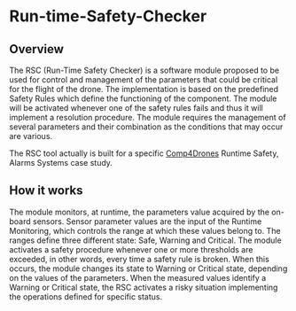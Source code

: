 # Run-time-Safety-Checker
## Overview
The RSC (Run-Time Safety Checker) is a software module proposed to be used for control and management of the parameters that could be critical for the flight of the drone. The implementation is based on the predefined Safety Rules which define the functioning of the component. The module will be activated whenever one of the safety rules fails and thus it will implement a resolution procedure. The module requires the management of several parameters and their combination as the conditions that may occur are various. 

The RSC tool actually is built for a specific [Comp4Drones](https://www.comp4drones.eu) Runtime Safety, Alarms Systems case study.
## How it works
The module monitors, at runtime, the parameters value acquired by the on-board sensors. 
Sensor parameter values are the input of the Runtime Monitoring, which controls the range at which these values belong to. The ranges define three different state: Safe, Warning and Critical. 
The module activates a safety procedure whenever one or more thresholds are exceeded, in other words, every time a safety rule is broken. When this occurs, the module changes its state to Warning or Critical state, depending on the values of the parameters.
When the measured values identify a Warning or Critical state, the RSC activates a risky situation implementing the operations defined for specific status.							


